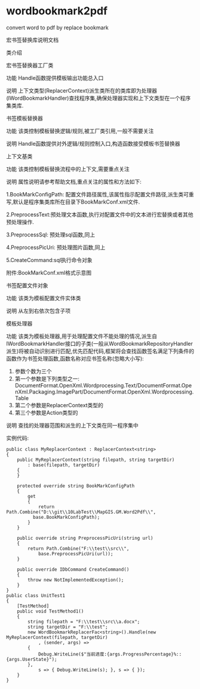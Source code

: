 # wordbookmark2pdf
convert word to pdf by replace bookmark

宏书签替换库说明文档

类介绍

宏书签替换器工厂类

功能	Handle函数提供模板输出功能总入口

说明	上下文类型(ReplacerContext<T>)派生类所在的类库即为处理器(IWordBookmarkHandler<T>)查找程序集,确保处理器实现和上下文类型在一个程序集类库.

书签模板替换器

功能	该类控制模板替换逻辑/规则,被工厂类引用,一般不需要关注

说明	Handle函数提供对外逻辑/规则控制入口,构造函数接受模板书签替换器

上下文基类

功能	该类控制模板替换流程中的上下文,需要重点关注

说明	属性说明请参考帮助文档,重点关注的属性和方法如下:

1.BookMarkConfigPath: 配置文件路径属性,该属性指示配置文件路径,派生类可重写,默认是程序集类库所在目录下BookMarkConf.xml文件.

2.PreprocessText:预处理文本函数,执行对配置文件中的文本进行宏替换或者其他预处理操作.

3.PreprocessSql: 预处理sql函数,同上

4.PreprocessPicUri: 预处理图片函数,同上

5.CreateCommand:sql执行命令对象

附件:BookMarkConf.xml格式示意图
<?xml version="1.0" encoding="utf-8" ?>
<BookMarkConfs>
  <BookMarkConf name="a">
    <BookMark name="dz_time" type="TEXT" text="hjhj" sql="" url=""></BookMark>
    <BookMark name="districtName2" type="TEXT" text="@SYS.TIME:'yyyyMMdd'" sql="" url=""></BookMark>
    <BookMark name="tu1" type="PICTURE" text="" sql="" url="a.png"></BookMark>
    <BookMark name="d" type="" text="" sql="" url=""></BookMark>
  </BookMarkConf>
</BookMarkConfs>
 
书签配置文件对象

功能	该类为模板配置文件实体类

说明	从左到右依次包含子项

模板处理器
 
功能	该类为模板处理器,用于处理配置文件不能处理的情况,派生自IWordBookmarkHandler<T>接口的子类(一般从WordBookmarkRepositoryHandler<T>派生)将被自动识别进行匹配,优先匹配代码,框架将会查找函数签名满足下列条件的函数作为书签处理函数,函数名称对应书签名称(忽略大小写):
1.	参数个数为三个
2.	第一个参数是下列类型之一: DocumentFormat.OpenXml.Wordprocessing.Text/DocumentFormat.OpenXml.Packaging.ImagePart/DocumentFormat.OpenXml.Wordprocessing.Table
3.	第二个参数是ReplacerContext<T>类型的
4.	第三个参数是Action<string>类型的

说明	查找的处理器范围和派生的上下文类在同一程序集中

实例代码:


 
    public class MyReplacerContext : ReplacerContext<string>
    {
        public MyReplacerContext(string filepath, string targetDir)
            : base(filepath, targetDir)
        {
        }
 
        protected override string BookMarkConfigPath
        {
            get
            {
                return Path.Combine("D:\\git\\10LabTest\\MapGIS.GM.Word2Pdf\\",
              base.BookMarkConfigPath);
            }
        }
 
        public override string PreprocessPicUri(string url)
        {
            return Path.Combine("F:\\test\\src\\",
                base.PreprocessPicUri(url));
        }
 
        public override IDbCommand CreateCommand()
        {
            throw new NotImplementedException();
        }
    }
    public class UnitTest1
    {
        [TestMethod]
        public void TestMethod1()
        {
            string filepath = "F:\\test\\src\\a.docx";
            string targetDir = "F:\\test";
            new WordBookmarkReplacerFac<string>().Handle(new MyReplacerContext(filepath, targetDir)
                , (sender, args) =>
            {
                Debug.WriteLine($"当前进度:{args.ProgressPercentage}%::{args.UserState}");
            },
                s => { Debug.WriteLine(s); }, s => { });
        }
    }


